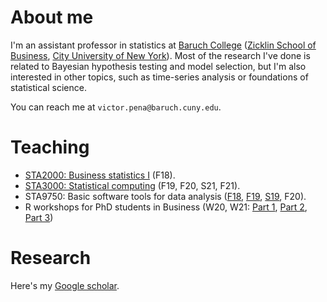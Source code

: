 # About me

I'm an assistant professor in statistics at [Baruch College](http://www.baruch.cuny.edu/) ([Zicklin School of Business](https://zicklin.baruch.cuny.edu/), [City University of New York](http://www2.cuny.edu/)). Most of the research I've done is related to Bayesian hypothesis testing and model selection, but I'm also interested in other topics, such as time-series analysis or foundations of statistical science.

You can reach me at ``victor.pena@baruch.cuny.edu``.

# Teaching

* [STA2000: Business statistics I](https://www.baruch.cuny.edu/bctc/blackboard/) (F18).
* [STA3000: Statistical computing](https://www.baruch.cuny.edu/bctc/blackboard/) (F19, F20, S21, F21).
* STA9750: Basic software tools for data analysis ([F18](http://vicpena.github.io/sta9750/F18/), [F19](https://www.baruch.cuny.edu/bctc/blackboard/), [S19](http://vicpena.github.io/sta9750/S19/), F20).
* R workshops for PhD students in Business (W20, W21: [Part 1](http://vicpena.github.io/workshops/2021/introR.md), [Part 2](http://vicpena.github.io/workshops/2021/introML.md), [Part 3](http://vicpena.github.io/workshops/2021/advanced.md))

# Research

Here's my [Google scholar](https://scholar.google.com/citations?user=VmWTUIoAAAAJ&hl=en).
